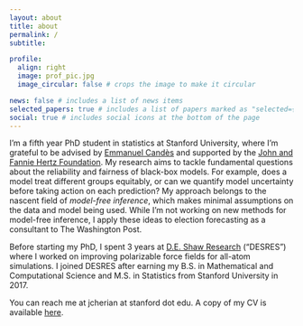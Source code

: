 ```yaml
---
layout: about
title: about
permalink: /
subtitle:

profile:
  align: right
  image: prof_pic.jpg
  image_circular: false # crops the image to make it circular

news: false # includes a list of news items
selected_papers: true # includes a list of papers marked as "selected={true}"
social: true # includes social icons at the bottom of the page
---
```


I’m a fifth year PhD student in statistics at Stanford University, where I’m grateful to be advised by [Emmanuel Candès](https://candes.su.domains) and supported by the [John and Fannie Hertz Foundation](https://www.hertzfoundation.org). My research aims to tackle fundamental questions about the reliability and fairness of black-box models. For example, does a model treat different groups equitably, or can we quantify model uncertainty before taking action on each prediction? My approach belongs to the nascent field of _model-free inference_, which makes minimal assumptions on the data and model being used. While I’m not working on new methods for model-free inference, I apply these ideas to election forecasting as a consultant to The Washington Post.

Before starting my PhD, I spent 3 years at [D.E. Shaw Research](https://www.deshawresearch.com) (“DESRES”) where I worked on improving polarizable force fields for all-atom simulations. I joined DESRES after earning my B.S. in Mathematical and Computational Science and M.S. in Statistics from Stanford University in 2017.

You can reach me at jcherian at stanford dot edu. A copy of my CV is available [here](https://jjcherian.github.io/assets/pdf/cv_dec24_norefs.pdf).
